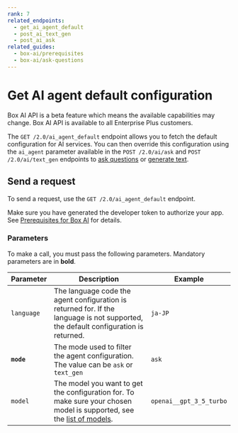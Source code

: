 ```yaml
---
rank: 7
related_endpoints:
  - get_ai_agent_default
  - post_ai_text_gen
  - post_ai_ask
related_guides:
  - box-ai/prerequisites
  - box-ai/ask-questions
---
```


# Get AI agent default configuration

<Message type="notice">
Box AI API is a beta feature which means the
available capabilities may change.
Box AI API is available to all Enterprise Plus customers.

</Message>

The `GET /2.0/ai_agent_default` endpoint allows you to fetch the default configuration for AI services. 
You can then override this configuration using the `ai_agent` parameter available in the `POST /2.0/ai/ask` and `POST /2.0/ai/text_gen` endpoints to [ask questions][ask] or [generate text][text-gen].

## Send a request

To send a request, use the
`GET /2.0/ai_agent_default` endpoint.

<Samples id='get_ai_agent_default' />

Make sure you have generated the developer token
to authorize your app. See [Prerequisites for Box AI][prereq]
for details.

### Parameters

To make a call, you must pass the following parameters. Mandatory parameters are in **bold**.

| Parameter| Description| Example|
|--------|--------|-------|
|`language`| The language code the agent configuration is returned for. If the language is not supported, the default configuration is returned. | `ja-JP`| 
|**`mode`**|The mode used to filter the agent configuration. The value can be `ask` or `text_gen` |`ask`|
|`model`|The model you want to get the configuration for. To make sure your chosen model is supported, see the [list of models][models].| `openai__gpt_3_5_turbo`|

[prereq]: g://box-ai/prerequisites
[ask]: g://box-ai/ask-questions
[text-gen]: g://box-ai/generate-text
[models]: g://box-ai/supported-models